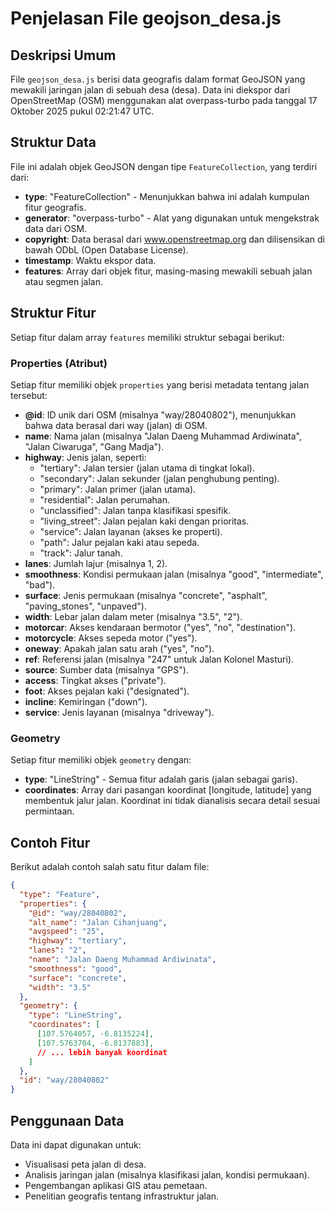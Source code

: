 # Penjelasan File geojson_desa.js

## Deskripsi Umum
File `geojson_desa.js` berisi data geografis dalam format GeoJSON yang mewakili jaringan jalan di sebuah desa (desa). Data ini diekspor dari OpenStreetMap (OSM) menggunakan alat overpass-turbo pada tanggal 17 Oktober 2025 pukul 02:21:47 UTC.

## Struktur Data
File ini adalah objek GeoJSON dengan tipe `FeatureCollection`, yang terdiri dari:
- **type**: "FeatureCollection" - Menunjukkan bahwa ini adalah kumpulan fitur geografis.
- **generator**: "overpass-turbo" - Alat yang digunakan untuk mengekstrak data dari OSM.
- **copyright**: Data berasal dari www.openstreetmap.org dan dilisensikan di bawah ODbL (Open Database License).
- **timestamp**: Waktu ekspor data.
- **features**: Array dari objek fitur, masing-masing mewakili sebuah jalan atau segmen jalan.

## Struktur Fitur
Setiap fitur dalam array `features` memiliki struktur sebagai berikut:

### Properties (Atribut)
Setiap fitur memiliki objek `properties` yang berisi metadata tentang jalan tersebut:
- **@id**: ID unik dari OSM (misalnya "way/28040802"), menunjukkan bahwa data berasal dari way (jalan) di OSM.
- **name**: Nama jalan (misalnya "Jalan Daeng Muhammad Ardiwinata", "Jalan Ciwaruga", "Gang Madja").
- **highway**: Jenis jalan, seperti:
  - "tertiary": Jalan tersier (jalan utama di tingkat lokal).
  - "secondary": Jalan sekunder (jalan penghubung penting).
  - "primary": Jalan primer (jalan utama).
  - "residential": Jalan perumahan.
  - "unclassified": Jalan tanpa klasifikasi spesifik.
  - "living_street": Jalan pejalan kaki dengan prioritas.
  - "service": Jalan layanan (akses ke properti).
  - "path": Jalur pejalan kaki atau sepeda.
  - "track": Jalur tanah.
- **lanes**: Jumlah lajur (misalnya 1, 2).
- **smoothness**: Kondisi permukaan jalan (misalnya "good", "intermediate", "bad").
- **surface**: Jenis permukaan (misalnya "concrete", "asphalt", "paving_stones", "unpaved").
- **width**: Lebar jalan dalam meter (misalnya "3.5", "2").
- **motorcar**: Akses kendaraan bermotor ("yes", "no", "destination").
- **motorcycle**: Akses sepeda motor ("yes").
- **oneway**: Apakah jalan satu arah ("yes", "no").
- **ref**: Referensi jalan (misalnya "247" untuk Jalan Kolonel Masturi).
- **source**: Sumber data (misalnya "GPS").
- **access**: Tingkat akses ("private").
- **foot**: Akses pejalan kaki ("designated").
- **incline**: Kemiringan ("down").
- **service**: Jenis layanan (misalnya "driveway").

### Geometry
Setiap fitur memiliki objek `geometry` dengan:
- **type**: "LineString" - Semua fitur adalah garis (jalan sebagai garis).
- **coordinates**: Array dari pasangan koordinat [longitude, latitude] yang membentuk jalur jalan. Koordinat ini tidak dianalisis secara detail sesuai permintaan.

## Contoh Fitur
Berikut adalah contoh salah satu fitur dalam file:

```json
{
  "type": "Feature",
  "properties": {
    "@id": "way/28040802",
    "alt_name": "Jalan Cihanjuang",
    "avgspeed": "25",
    "highway": "tertiary",
    "lanes": "2",
    "name": "Jalan Daeng Muhammad Ardiwinata",
    "smoothness": "good",
    "surface": "concrete",
    "width": "3.5"
  },
  "geometry": {
    "type": "LineString",
    "coordinates": [
      [107.5764057, -6.8135224],
      [107.5763704, -6.8137883],
      // ... lebih banyak koordinat
    ]
  },
  "id": "way/28040802"
}
```

## Penggunaan Data
Data ini dapat digunakan untuk:
- Visualisasi peta jalan di desa.
- Analisis jaringan jalan (misalnya klasifikasi jalan, kondisi permukaan).
- Pengembangan aplikasi GIS atau pemetaan.
- Penelitian geografis tentang infrastruktur jalan.

